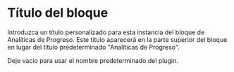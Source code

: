 # Título del bloque

Introduzca un título personalizado para esta instancia del bloque de Analíticas de Progreso. Este título aparecerá en la parte superior del bloque en lugar del título predeterminado "Analíticas de Progreso".

Deje vacío para usar el nombre predeterminado del plugin.